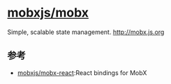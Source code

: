 # [mobxjs/mobx](https://github.com/mobxjs/mobx)

Simple, scalable state management. http://mobx.js.org

## 参考

* [mobxjs/mobx-react](https://github.com/mobxjs/mobx-react):React bindings for MobX
